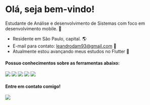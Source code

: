 # Olá, seja bem-vindo!

Estudante de Análise e desenvolvimento de Sistemas com foco em desenvolvimento mobile. :iphone: 

* Residente em São Paulo, capital. :earth_americas:
* E-mail para contato: leandrodam93@gmail.com :e-mail:
* Atualmente estou avançando meus estudos no Flutter :rocket:

#### Possuo conhecimentos sobre as ferramentas abaixo:
<img src="https://img.shields.io/badge/HTML5-E34F26?style=for-the-badge&logo=html5&logoColor=white" /> <img src="https://img.shields.io/badge/CSS3-1572B6?style=for-the-badge&logo=css3&logoColor=white" /> <img src="https://img.shields.io/badge/Dart-0175C2?style=for-the-badge&logo=dart&logoColor=white" /> <img src="https://img.shields.io/badge/Flutter-02569B?style=for-the-badge&logo=flutter&logoColor=white" /> <img src="https://img.shields.io/badge/Git-E34F26?style=for-the-badge&logo=git&logoColor=white" />

#### Entre em contato comigo!
<a href="https://www.linkedin.com/in/leandro-marcelino-93j" target="_blank"><img src="https://img.shields.io/badge/LinkedIn-0077B5?style=for-the-badge&logo=linkedin&logoColor=white" target="_blank"></a> 

